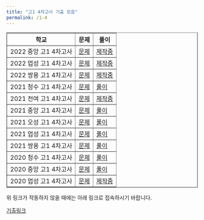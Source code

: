 ```yaml
---
title: "고1 4차고사 기출 모음"
permalink: /1-4
---
```

<table border="1">
<th>학교</th> <th>문제</th> <th>풀이</th> 
  <tr>
	<td>2022 중앙 고1 4차고사</td>
    <td><a href="/pdf/test1st/2022/2022 중앙 고1 4차고사.pdf">문제</a></td>
    <td><a href="/pdf/test1st/2022풀이/%5B풀이%5D 2022 중앙 고1 4차고사.pdf">제작중</a></td>
  </tr>
    <tr>
	<td>2022 업성 고1 4차고사</td>
    <td><a href="/pdf/test1st/2022/2022 업성 고1 4차고사.pdf">문제</a></td>
    <td><a href="/pdf/test1st/2022풀이/%5B풀이%5D 2022 업성 고1 4차고사.pdf">제작중</a></td>
  </tr>
    <tr>
	<td>2022 쌍용 고1 4차고사</td>
    <td><a href="/pdf/test1st/2022/2022 쌍용 고1 4차고사.pdf">문제</a></td>
    <td><a href="/pdf/test1st/2022풀이/%5B풀이%5D 2022 쌍용 고1 4차고사.pdf">제작중</a></td>
  </tr>
    <tr>
	<td>2021 청수 고1 4차고사</td>
    <td><a href="/pdf/test1st/2021/2021 청수 고1 4차고사.pdf">문제</a></td>
    <td><a href="/pdf/test1st/2021풀이/%5B풀이%5D 2021 청수 고1 4차고사.pdf">풀이</a></td>
  </tr>
    <tr>
	<td>2021 천여 고1 4차고사</td>
    <td><a href="/pdf/test1st/2021/2021 천여 고1 4차고사.pdf">문제</a></td>
    <td><a href="/pdf/test1st/2021풀이/%5B풀이%5D 2021 천여 고1 4차고사.pdf">제작중</a></td>
  </tr>
  <tr>
	<td>2021 중앙 고1 4차고사</td>
    <td><a href="/pdf/test1st/2021/2021 중앙 고1 4차고사.pdf">문제</a></td>
    <td><a href="/pdf/test1st/2021풀이/%5B풀이%5D 2021 중앙 고1 4차고사.pdf">풀이</a></td>
  </tr>
  <tr>
	<td>2021 오성 고1 4차고사</td>
    <td><a href="/pdf/test1st/2021/2021 오성 고1 4차고사.pdf">문제</a></td>
    <td><a href="/pdf/test1st/2021풀이/%5B풀이%5D 2021 오성 고1 4차고사.pdf">풀이</a></td>
  </tr>
  <tr>
	<td>2021 업성 고1 4차고사</td>
    <td><a href="/pdf/test1st/2021/2021 업성 고1 4차고사.pdf">문제</a></td>
    <td><a href="/pdf/test1st/2021풀이/%5B풀이%5D 2021 업성 고1 4차고사.pdf">풀이</a></td>
  </tr>
  <tr>
	<td>2021 쌍용 고1 4차고사</td>
    <td><a href="/pdf/test1st/2021/2021 쌍용 고1 4차고사.pdf">문제</a></td>
    <td><a href="/pdf/test1st/2021풀이/%5B풀이%5D 2021 쌍용 고1 4차고사.pdf">풀이</a></td>
  </tr>
    <tr>
	<td>2020 청수 고1 4차고사</td>
    <td><a href="/pdf/test1st/2020/2020 청수 고1 4차고사.pdf">문제</a></td>
    <td><a href="/pdf/test1st/2020풀이/%5B풀이%5D 2020 청수 고1 4차고사.pdf">풀이</a></td>
  </tr>
  <tr>
	<td>2020 중앙 고1 4차고사</td>
    <td><a href="/pdf/test1st/2020/2020 중앙 고1 4차고사.pdf">문제</a></td>
    <td><a href="/pdf/test1st/2020풀이/%5B풀이%5D 2020 중앙 고1 4차고사.pdf">풀이</a></td>
  </tr>
    <tr>
<td>2020 업성 고1 4차고사</td>
    <td><a href="/pdf/test1st/2020/2020 업성 고1 4차고사.pdf">문제</a></td>
    <td><a href="/pdf/test1st/2020풀이/%5B풀이%5D 2020 업성 고1 4차고사.pdf">제작중</a>
  </tr>
</table>

위 링크가 작동하지 않을 때에는 아래 링크로 접속하시기 바랍니다.

[기출링크](https://github.com/gwandae/test/tree/main/pdf/test1st)